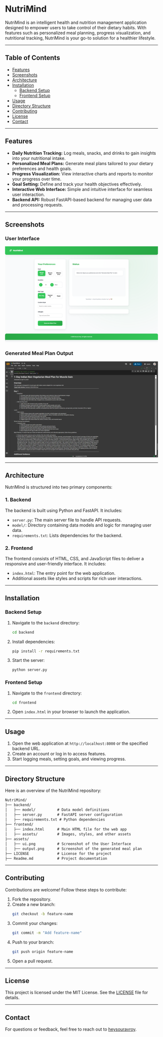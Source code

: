 # NutriMind

NutriMind is an intelligent health and nutrition management application designed to empower users to take control of their dietary habits. With features such as personalized meal planning, progress visualization, and nutritional tracking, NutriMind is your go-to solution for a healthier lifestyle.

---

## Table of Contents

- [Features](#features)
- [Screenshots](#screenshots)
- [Architecture](#architecture)
- [Installation](#installation)
  - [Backend Setup](#backend-setup)
  - [Frontend Setup](#frontend-setup)
- [Usage](#usage)
- [Directory Structure](#directory-structure)
- [Contributing](#contributing)
- [License](#license)
- [Contact](#contact)

---

## Features

- **Daily Nutrition Tracking:** Log meals, snacks, and drinks to gain insights into your nutritional intake.
- **Personalized Meal Plans:** Generate meal plans tailored to your dietary preferences and health goals.
- **Progress Visualization:** View interactive charts and reports to monitor your progress over time.
- **Goal Setting:** Define and track your health objectives effectively.
- **Interactive Web Interface:** Simple and intuitive interface for seamless user interaction.
- **Backend API:** Robust FastAPI-based backend for managing user data and processing requests.

---

## Screenshots

### User Interface
![UI Screenshot](./assets/ui.png)

### Generated Meal Plan Output
![Output Screenshot](./assets/output.png)

---

## Architecture

NutriMind is structured into two primary components:

### 1. **Backend**
The backend is built using Python and FastAPI. It includes:
- `server.py`: The main server file to handle API requests.
- `model/`: Directory containing data models and logic for managing user data.
- `requirements.txt`: Lists dependencies for the backend.

### 2. **Frontend**
The frontend consists of HTML, CSS, and JavaScript files to deliver a responsive and user-friendly interface. It includes:
- `index.html`: The entry point for the web application.
- Additional assets like styles and scripts for rich user interactions.

---

## Installation

### Backend Setup

1. Navigate to the `backend` directory:
   ```bash
   cd backend
   ```

2. Install dependencies:
   ```bash
   pip install -r requirements.txt
   ```

3. Start the server:
   ```bash
   python server.py
   ```

### Frontend Setup

1. Navigate to the `frontend` directory:
   ```bash
   cd frontend
   ```

2. Open `index.html` in your browser to launch the application.

---

## Usage

1. Open the web application at `http://localhost:8000` or the specified backend URL.
2. Create an account or log in to access features.
3. Start logging meals, setting goals, and viewing progress.

---

## Directory Structure

Here is an overview of the NutriMind repository:

```
NutriMind/
├── backend/
│   ├── model/          # Data model definitions
│   ├── server.py       # FastAPI server configuration
│   ├── requirements.txt # Python dependencies
├── frontend/
│   ├── index.html      # Main HTML file for the web app
│   ├── assets/         # Images, styles, and other assets
├── assets/
│   ├── ui.png          # Screenshot of the User Interface
│   ├── output.png      # Screenshot of the generated meal plan
├── LICENSE             # License for the project
├── Readme.md           # Project documentation
```

---

## Contributing

Contributions are welcome! Follow these steps to contribute:

1. Fork the repository.
2. Create a new branch:
   ```bash
   git checkout -b feature-name
   ```
3. Commit your changes:
   ```bash
   git commit -m "Add feature-name"
   ```
4. Push to your branch:
   ```bash
   git push origin feature-name
   ```
5. Open a pull request.

---

## License

This project is licensed under the MIT License. See the [LICENSE](LICENSE) file for details.

---

## Contact

For questions or feedback, feel free to reach out to [heysouravroy](https://github.com/heysouravroy).
